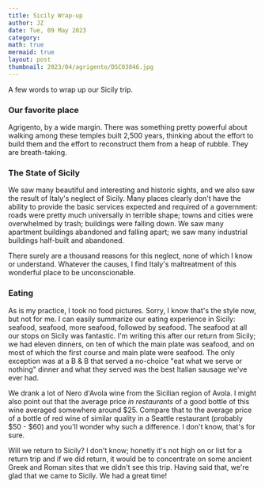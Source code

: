```yaml
---
title: Sicily Wrap-up
author: JZ
date: Tue, 09 May 2023
category: 
math: true
mermaid: true
layout: post
thumbnail: 2023/04/agrigento/DSC03846.jpg
---
```

A few words to wrap up our Sicily trip. 

<h3>Our favorite place</h3>
Agrigento, by a wide margin. There was something pretty powerful about walking among these temples built 2,500 years, thinking about the effort to build them and the effort to reconstruct them from a heap of rubble. They are breath-taking.

<h3>The State of Sicily</h3>

We saw many beautiful and interesting and historic sights, and we also saw the result of Italy's neglect of Sicily. Many places clearly don't have the ability to provide the basic services expected and required of a government: roads were pretty much universally in terrible shape; towns and cities were overwhelmed by trash; buildings were falling down. We saw many apartment buildings abandoned and falling apart; we saw many industrial buildings half-built and abandoned. 

There surely are a thousand reasons for this neglect, none of which I know or understand. Whatever the causes, I find Italy's maltreatment of this wonderful place to be unconscionable. 

<h3>Eating</h3>  

As is my practice, I took no food pictures. Sorry, I know that's the style now, but not for me. I can easily summarize our eating experience in Sicily: seafood, seafood, more seafood, followed by seafood. The seafood at all our stops on Sicily was fantastic. I'm writing this after our return from Sicily; we had eleven dinners, on ten of which the main plate was seafood, and on most of which the first course and main plate were seafood. The only exception was at a B & B that served a no-choice "eat what we serve or nothing" dinner and what they served was the best Italian sausage we've ever had.

We drank a lot of Nero d'Avola wine from the Sicilian region of Avola.  I might also point out that the average price <em>in restaurants</em> of a good bottle of this wine averaged somewhere around $25. Compare that to the average price of a bottle of red wine of similar quality in a Seattle restaurant (probably $50 - $60) and you'll wonder why such a difference. I don't know, that's for sure.

Will we return to Sicily? I don't know; honetly it's not high on or list for a return trip and if we did return, it would be to concentrate on some ancient Greek and Roman sites that we didn't see this trip. Having said that, we're glad that we came to Sicily. We had a great time!